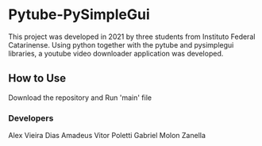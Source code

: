 # Pytube-PySimpleGui
This project was developed in 2021 by three students from Instituto Federal Catarinense.
Using python together with the pytube and pysimplegui libraries, a youtube video downloader application was developed.

## How to Use

Download the repository and Run 'main' file

### Developers
Alex Vieira Dias
Amadeus Vitor Poletti
Gabriel Molon Zanella
